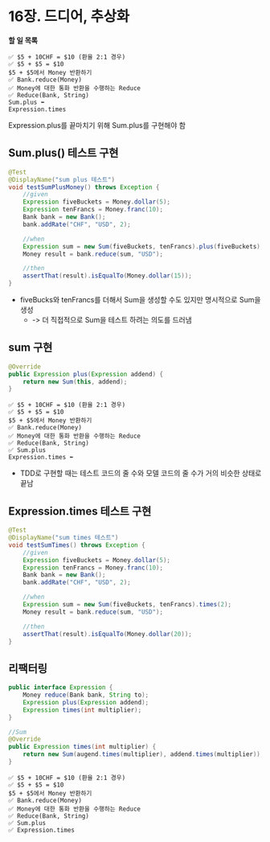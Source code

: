# 16장. 드디어, 추상화

**할 일 목록**

```text
✅ $5 + 10CHF = $10 (환율 2:1 경우)
✅ $5 + $5 = $10
$5 + $5에서 Money 반환하기
✅ Bank.reduce(Money)
✅ Money에 대한 통화 반환을 수행하는 Reduce
✅ Reduce(Bank, String)
Sum.plus ⬅
Expression.times
```

Expression.plus를 끝마치기 위해 Sum.plus를 구현해야 함

## Sum.plus() 테스트 구현

```java
@Test
@DisplayName("sum plus 테스트")
void testSumPlusMoney() throws Exception {
    //given
    Expression fiveBuckets = Money.dollar(5);
    Expression tenFrancs = Money.franc(10);
    Bank bank = new Bank();
    bank.addRate("CHF", "USD", 2);

    //when
    Expression sum = new Sum(fiveBuckets, tenFrancs).plus(fiveBuckets);
    Money result = bank.reduce(sum, "USD");

    //then
    assertThat(result).isEqualTo(Money.dollar(15));
}
```

- fiveBucks와 tenFrancs를 더해서 Sum을 생성할 수도 있지만 명시적으로 Sum을 생성
  - -> 더 직접적으로 Sum을 테스트 하려는 의도를 드러냄

## sum 구현

```java
@Override
public Expression plus(Expression addend) {
    return new Sum(this, addend);
}
```

```text
✅ $5 + 10CHF = $10 (환율 2:1 경우)
✅ $5 + $5 = $10
$5 + $5에서 Money 반환하기
✅ Bank.reduce(Money)
✅ Money에 대한 통화 반환을 수행하는 Reduce
✅ Reduce(Bank, String)
✅ Sum.plus
Expression.times ⬅
```

- TDD로 구현할 때는 테스트 코드의 줄 수와 모델 코드의 줄 수가 거의 비슷한 상태로 끝남

## Expression.times 테스트 구현

```java
@Test
@DisplayName("sum times 테스트")
void testSumTimes() throws Exception {
    //given
    Expression fiveBuckets = Money.dollar(5);
    Expression tenFrancs = Money.franc(10);
    Bank bank = new Bank();
    bank.addRate("CHF", "USD", 2);

    //when
    Expression sum = new Sum(fiveBuckets, tenFrancs).times(2);
    Money result = bank.reduce(sum, "USD");

    //then
    assertThat(result).isEqualTo(Money.dollar(20));
}
```

## 리팩터링

```java
public interface Expression {
    Money reduce(Bank bank, String to);
    Expression plus(Expression addend);
    Expression times(int multiplier);
}
```

```java
//Sum
@Override
public Expression times(int multiplier) {
    return new Sum(augend.times(multiplier), addend.times(multiplier));
}
```

```text
✅ $5 + 10CHF = $10 (환율 2:1 경우)
✅ $5 + $5 = $10
$5 + $5에서 Money 반환하기
✅ Bank.reduce(Money)
✅ Money에 대한 통화 반환을 수행하는 Reduce
✅ Reduce(Bank, String)
✅ Sum.plus
✅ Expression.times
```
